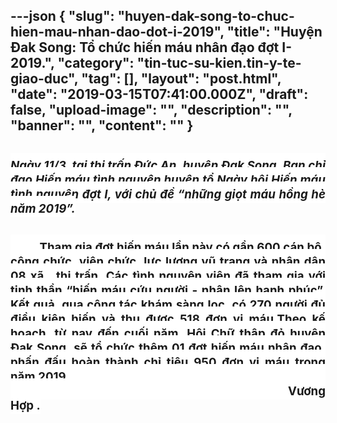 ---json
{
    "slug": "huyen-dak-song-to-chuc-hien-mau-nhan-dao-dot-i-2019",
    "title": "Huyện Đak Song: Tổ chức hiến máu nhân đạo đợt I-2019.",
    "category": "tin-tuc-su-kien.tin-y-te-giao-duc",
    "tag": [],
    "layout": "post.html",
    "date": "2019-03-15T07:41:00.000Z",
    "draft": false,
    "upload-image": "",
    "description": "",
    "banner": "",
    "__content__": ""
}
---
<h1 style="margin-left:0in; margin-right:0in; text-align:justify"><span style="background-color:white"><em><span style="font-size:14.0pt"><span style="background-color:white">Ng&agrave;y 11/3, tại thị trấn Đức An, huyện Đak Song, Ban chỉ đạo Hiến m&aacute;u t&igrave;nh nguyện huyện tổ Ng&agrave;y hội Hiến m&aacute;u t&igrave;nh nguyện đợt I, với chủ đề &ldquo;những giọt m&aacute;u hồng h&egrave; năm 2019&rdquo;.</span></span></em></span></h1>

<h1 style="margin-left:0in; margin-right:0in; text-align:justify"><span style="background-color:white"><span style="font-size:14.0pt"><span style="background-color:white">&nbsp;&nbsp;&nbsp;&nbsp;&nbsp;&nbsp;&nbsp;&nbsp;&nbsp; Tham gia đợt hiến m&aacute;u lần n&agrave;y c&oacute; gần 600 c&aacute;n bộ, c&ocirc;ng chức, vi&ecirc;n chức, lực lượng vũ trang v&agrave; nh&acirc;n d&acirc;n 08 x&atilde; , thị trấn. C&aacute;c t&igrave;nh nguy&ecirc;n vi&ecirc;n đ&atilde; tham gia với tinh thần &ldquo;hiến m&aacute;u cứu người - nh&acirc;n l&ecirc;n hạnh ph&uacute;c&rdquo;. Kết quả, qua c&ocirc;ng t&aacute;c kh&aacute;m s&agrave;ng lọc, c&oacute; 270 người đủ điều kiện hiến v&agrave; thu được 518 đơn vị m&aacute;u.Theo kế hoạch, từ nay đến cuối năm, Hội Chữ thập đỏ huyện Đak Song&nbsp; sẽ tổ chức th&ecirc;m 01 đợt hiến m&aacute;u nh&acirc;n đạo, phấn đấu ho&agrave;n th&agrave;nh chỉ ti&ecirc;u 950 đơn vị m&aacute;u trong năm 2019</span></span><span style="font-size:10.5pt"><span style="background-color:white">.&nbsp;&nbsp;&nbsp;&nbsp;&nbsp;&nbsp;&nbsp;&nbsp;&nbsp;&nbsp;&nbsp;&nbsp;&nbsp;&nbsp;&nbsp;&nbsp;&nbsp;&nbsp;&nbsp;&nbsp;&nbsp;&nbsp;&nbsp;&nbsp;&nbsp;&nbsp;&nbsp;&nbsp;&nbsp;&nbsp;&nbsp;&nbsp;&nbsp;&nbsp;&nbsp;&nbsp;&nbsp;&nbsp;&nbsp;&nbsp;&nbsp;&nbsp;&nbsp;&nbsp;&nbsp;&nbsp;&nbsp;&nbsp;&nbsp;&nbsp;&nbsp;&nbsp;&nbsp;&nbsp;&nbsp;&nbsp;&nbsp;&nbsp;&nbsp;&nbsp;&nbsp;&nbsp;&nbsp;&nbsp;&nbsp;&nbsp;&nbsp;&nbsp;&nbsp;&nbsp;&nbsp;&nbsp;&nbsp;&nbsp;&nbsp;&nbsp;&nbsp;&nbsp;&nbsp;&nbsp;&nbsp;&nbsp;&nbsp;&nbsp;&nbsp;&nbsp;&nbsp;&nbsp;&nbsp;&nbsp; &nbsp;&nbsp;&nbsp;&nbsp;&nbsp;&nbsp;&nbsp;&nbsp;&nbsp;&nbsp;&nbsp;&nbsp;&nbsp;&nbsp;&nbsp;&nbsp;&nbsp;&nbsp;&nbsp;&nbsp;&nbsp;&nbsp;&nbsp; &nbsp;&nbsp;&nbsp;&nbsp;&nbsp;&nbsp;&nbsp;&nbsp;&nbsp;&nbsp;&nbsp;&nbsp;&nbsp;&nbsp;&nbsp;&nbsp;&nbsp;&nbsp;&nbsp;&nbsp;&nbsp;&nbsp;&nbsp; &nbsp;&nbsp;&nbsp;&nbsp;&nbsp;&nbsp;&nbsp;&nbsp;&nbsp;&nbsp;&nbsp;&nbsp;&nbsp;&nbsp;&nbsp;&nbsp;&nbsp;&nbsp;&nbsp;&nbsp;&nbsp;&nbsp;&nbsp;&nbsp;&nbsp;&nbsp;&nbsp;&nbsp;&nbsp;&nbsp;&nbsp;&nbsp;&nbsp;&nbsp;&nbsp;&nbsp;&nbsp;&nbsp;&nbsp;&nbsp;&nbsp;&nbsp;&nbsp;&nbsp;&nbsp;&nbsp;&nbsp;&nbsp;&nbsp;&nbsp;&nbsp;&nbsp;&nbsp;&nbsp;&nbsp;&nbsp;&nbsp;&nbsp;&nbsp;&nbsp;&nbsp;&nbsp;&nbsp;&nbsp;&nbsp;&nbsp;&nbsp;&nbsp;&nbsp;&nbsp;&nbsp;&nbsp;&nbsp;&nbsp;&nbsp;&nbsp;&nbsp;&nbsp;&nbsp;&nbsp;&nbsp;&nbsp;&nbsp;&nbsp;&nbsp;&nbsp;&nbsp;&nbsp;&nbsp;&nbsp;&nbsp;&nbsp;&nbsp;&nbsp;&nbsp;&nbsp;&nbsp;&nbsp;&nbsp;&nbsp;&nbsp;&nbsp;&nbsp;&nbsp;&nbsp;&nbsp;&nbsp; </span></span><span style="font-size:14.0pt"><span style="background-color:white">Vương Hợp .</span></span></span></h1>